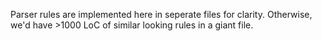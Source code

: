 Parser rules are implemented here in seperate files for clarity. Otherwise,
we'd have >1000 LoC of similar looking rules in a giant file.